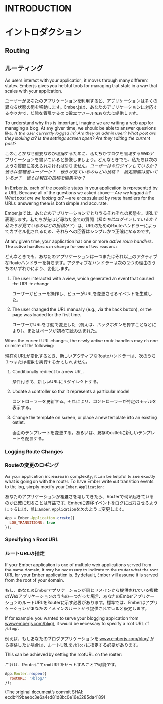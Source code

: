 # INTRODUCTION
# イントロダクション

## Routing
## ルーティング

As users interact with your application, it moves through many
different states. Ember.js gives you helpful tools for managing
that state in a way that scales with your application.

ユーザーがあなたのアプリケーションを利用すると、アプリケーションは多くの異なる状態の間を移動します。Ember.jsは、あなたのアプリケーションに対応するやり方で、状態を管理するのに役立つツールをあなたに提供します。

To understand why this is important, imagine we are writing a web app
for managing a blog. At any given time, we should be able to answer
questions like: _Is the user currently logged in? Are they an admin
user? What post are they looking at? Is the settings screen open?  Are
they editing the current post?_

このことがなぜ重要なのか理解するために、私たちがブログを管理するWebアプリケーションを書いていると想像しましょう。どんなときでも、私たちは次のような質問に答えられなければなりません。_ユーザーは今ログインしているか？　彼らは管理者ユーザーか？　彼らが見ているのはどの投稿？　設定画面は開いているか？　彼らは現在の投稿を編集中か？_

In Ember.js, each of the possible states in your application is
represented by a URL. Because all of the questions we asked above—
_Are we logged in?  What post are we looking at?_ —are encapsulated by
route handlers for the URLs, answering them is both simple and accurate.

Ember.jsでは、あなたのアプリケーションでとりうるそれぞれの状態を、URLで表現します。私たちが先ほど尋ねた全ての質問（_私たちはログインしているか？　私たちが見ているのはどの投稿か？_）は、URLのためのRouteハンドラーによってカプセル化されるため、それらへの回答はシンプルかつ正確になるのです。

At any given time, your application has one or more _active route
handlers_. The active handlers can change for one of two reasons:

どんなときでも、あなたのアプリケーションは一つまたはそれ以上のアクティブなRouteハンドラーを持ちます。アクティブなハンドラーは次の２つの理由のうちのいずれかにより、変化します。

1. The user interacted with a view, which generated an event that caused
   the URL to change.
   
   ユーザーがビューを操作し、ビューがURLを変更させるイベントを生成した。
   
2. The user changed the URL manually (e.g., via the back button), or the
   page was loaded for the first time.
   
   ユーザーがURLを手動で変更した（例えば、バックボタンを押すことなどにより）。またはページが初めて読み込まれた。

When the current URL changes, the newly active route handlers may do one
or more of the following:

現在のURLが変化するとき、新しいアクティブなRouteハンドラーは、次のうち１つまたは複数を実行するかもしれません。

1. Conditionally redirect to a new URL.

      条件付きで、新しいURLにリダイレクトする。

2. Update a controller so that it represents a particular model.
   
   コントローラーを更新する。それにより、コントローラーが特定のモデルを表示する。
   
3. Change the template on screen, or place a new template into an
   existing outlet.
   
   画面のテンプレートを変更する。あるいは、既存のoutletに新しいテンプレートを配置する。

### Logging Route Changes
### Routeの変更のロギング

As your application increases in complexity, it can be helpful to see exactly what is going on with the router. To have Ember write out transition events to the log, simply modify your `Ember.Application`:

あなたのアプリケーションが複雑さを増してきたら、Routerで何が起きているのか正確に知ることは有益です。Emberに遷移イベントをログに出力させるようにするには、単に`Ember.Application`を次のように変更します。

```javascript
App = Ember.Application.create({
  LOG_TRANSITIONS: true
});
```

### Specifying a Root URL
### ルートURLの指定

If your Ember application is one of multiple web applications served from the same domain, it may be necessary to indicate to the router what the root URL for your Ember application is. By default, Ember will assume it is served from the root of your domain.

もし、あなたのEmberアプリケーションが同じドメインから提供されている複数のWebアプリケーションのうちの一つだった場合、あなたのEmberアプリケーションのルートURLをRouterに示す必要があります。標準では、Emberはアプリケーションがあなたのドメインのルートから提供されていると仮定します。

If for example, you wanted to serve your blogging application from www.emberjs.com/blog/, it would be necessary to specify a root URL of `/blog/`.

例えば、もしあなたのブログアプリケーションを www.emberjs.com/blog/ から提供したい場合は、ルートURLを`/blog/`に指定する必要があります。

This can be achieved by setting the rootURL on the router:

これは、RouterにてrootURLをセットすることで可能です。

```js
App.Router.reopen({
  rootURL: '/blog/'
});
```

(The original document’s commit SHA1: ecdbf49baebc3e6a4ed81d8bc0e16e3285da4189)